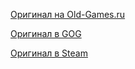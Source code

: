 [Оригинал на Old-Games.ru](https://www.old-games.ru/game/64.html)

[Оригинал в GOG](https://www.gog.com/game/quake_the_offering)

[Оригинал в Steam](https://store.steampowered.com/app/2310/QUAKE/)